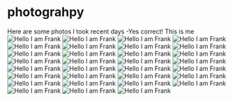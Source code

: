 # photograhpy
Here are some photos I took recent days
-Yes correct! This is me
![Hello I am Frank](PhotoSelected/FrankShow(9).JPG)
![Hello I am Frank](PhotoSelected/FrankShow(3).JPG)
![Hello I am Frank](PhotoSelected/FrankShow(2).JPG)
![Hello I am Frank](PhotoSelected/FrankShow(27).JPG)
![Hello I am Frank](PhotoSelected/FrankShow(5).JPG)
![Hello I am Frank](PhotoSelected/FrankShow(6).JPG)
![Hello I am Frank](PhotoSelected/FrankShow(7).JPG)
![Hello I am Frank](PhotoSelected/FrankShow(8).JPG)
![Hello I am Frank](PhotoSelected/FrankShow(1).JPG)
![Hello I am Frank](PhotoSelected/FrankShow(11).JPG)
![Hello I am Frank](PhotoSelected/FrankShow(12).JPG)
![Hello I am Frank](PhotoSelected/FrankShow(13).JPG)
![Hello I am Frank](PhotoSelected/FrankShow(14).JPG)
![Hello I am Frank](PhotoSelected/FrankShow(15).JPG)
![Hello I am Frank](PhotoSelected/FrankShow(16).JPG)
![Hello I am Frank](PhotoSelected/FrankShow(17).JPG)
![Hello I am Frank](PhotoSelected/FrankShow(18).JPG)
![Hello I am Frank](PhotoSelected/FrankShow(19).JPG)
![Hello I am Frank](PhotoSelected/FrankShow(20).JPG)
![Hello I am Frank](PhotoSelected/FrankShow(21).JPG)
![Hello I am Frank](PhotoSelected/FrankShow(22).JPG)
![Hello I am Frank](PhotoSelected/FrankShow(23).JPG)
![Hello I am Frank](PhotoSelected/FrankShow(24).JPG)
![Hello I am Frank](PhotoSelected/FrankShow(25).JPG)
![Hello I am Frank](PhotoSelected/FrankShow(26).JPG)
![Hello I am Frank](PhotoSelected/FrankShow(4).JPG)
![Hello I am Frank](PhotoSelected/FrankShow(28).JPG)
![Hello I am Frank](PhotoSelected/FrankShow(29).JPG)
![Hello I am Frank](PhotoSelected/FrankShow(30).JPG)
![Hello I am Frank](PhotoSelected/FrankShow(31).JPG)
![Hello I am Frank](PhotoSelected/FrankShow(32).JPG)